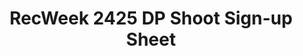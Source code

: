 ---
title: RecWeek 2425 DP Shoot Sign-up Sheet
redirect_to: https://docs.google.com/spreadsheets/d/1RnEJiyqosWRqhCxgXU54Mjjkh9X9H7q8buCFG1Vw1ag/edit?usp=sharing
redirect_from: 
  - /RW24-DPShoot
  - /rw24-dpshoot
---